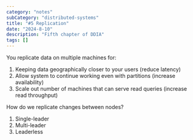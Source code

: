 ```yaml
---
category: "notes"
subCategory: "distributed-systems"
title: "#5 Replication"
date: "2024-8-10"
description: "Fifth chapter of DDIA"
tags: []
---
```

You replicate data on multiple machines for:
1) Keeping data geographically closer to your users (reduce latency)
2) Allow system to continue working even with partitions (increase availability)
3) Scale out number of machines that can serve read queries (increase read throughput)

How do we replicate changes between nodes?

1) Single-leader
2) Multi-leader
3) Leaderless 